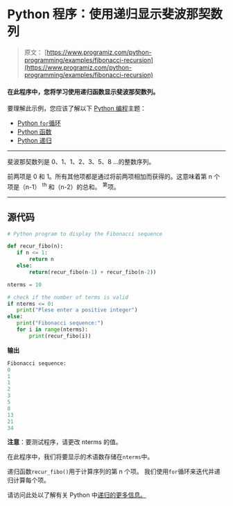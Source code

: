# Python 程序：使用递归显示斐波那契数列

> 原文： [https://www.programiz.com/python-programming/examples/fibonacci-recursion](https://www.programiz.com/python-programming/examples/fibonacci-recursion)

#### 在此程序中，您将学习使用递归函数显示斐波那契数列。

要理解此示例，您应该了解以下 [Python 编程](/python-programming "Python tutorial")主题：

*   [Python `for`循环](/python-programming/for-loop)
*   [Python 函数](/python-programming/function)
*   [Python 递归](/python-programming/recursion)

* * *

斐波那契数列是 0、1、1、2、3、5、8 ...的整数序列。

前两项是 0 和 1。所有其他项都是通过将前两项相加而获得的。这意味着第 n 个项是（n-1） <sup>th</sup> 和（n-2）的总和。 <sup>第</sup>项。

* * *

## 源代码

```py
# Python program to display the Fibonacci sequence

def recur_fibo(n):
   if n <= 1:
       return n
   else:
       return(recur_fibo(n-1) + recur_fibo(n-2))

nterms = 10

# check if the number of terms is valid
if nterms <= 0:
   print("Plese enter a positive integer")
else:
   print("Fibonacci sequence:")
   for i in range(nterms):
       print(recur_fibo(i)) 
```

**输出**

```py
Fibonacci sequence:
0
1
1
2
3
5
8
13
21
34 
```

**注意**：要测试程序，请更改 nterms 的值。

在此程序中，我们将要显示的术语数存储在`nterms`中。

递归函数`recur_fibo()`用于计算序列的第 n 个项。 我们使用`for`循环来迭代并递归计算每个项。

请访问此处以了解有关 Python 中[递归的更多信息。](/python-programming/recursion "Python recursion")